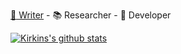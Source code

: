 [:scroll: Writer](https://amazon.com/author/kirkbride) - :books: Researcher - :wrench: Developer

[![Kirkins's github stats](https://github-readme-stats.vercel.app/api?username=kirkins)](https://github.com/anuraghazra/github-readme-stats)
